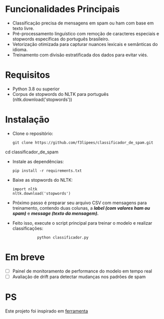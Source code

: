 # Funcionalidades Principais

- Classificação precisa de mensagens em spam ou ham com base em texto livre.
- Pré-processamento linguístico com remoção de caracteres especiais e stopwords específicas do português brasileiro.
- Vetorização otimizada para capturar nuances lexicais e semânticas do idioma.
- Treinamento com divisão estratificada dos dados para evitar viés.

# Requisitos

- Python 3.8 ou superior
- Corpus de stopwords do NLTK para português (nltk.download('stopwords'))

# Instalação

- Clone o repositório:

      git clone https://github.com/f3lipees/classificador_de_spam.git

cd classificador_de_spam

- Instale as dependências:

      pip install -r requirements.txt

- Baixe as stopwords do NLTK:
  
      import nltk
      nltk.download('stopwords')

- Próximo passo é preparar seu arquivo CSV com mensagens para treinamento, contendo duas colunas, a ***label (com valores ham ou spam)*** e ***message (texto da mensagem).***

- Feito isso, execute o script principal para treinar o modelo e realizar classificações:

                 python classificador.py

# Em breve

- [ ] Painel de monitoramento de performance do modelo em tempo real
- [ ] Avaliação de drift para detectar mudanças  nos padrões de spam

# PS
Este projeto foi inspirado em [ferramenta](https://github.com/NisaarAgharia/SMS-Spam-Classification)


